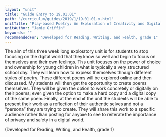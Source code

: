 ```yaml
---
layout: "unit"
title: "Guide Entry to 19.01.01"
path: "/curriculum/guides/2019/1/19.01.01.x.html"
unitTitle: "Play-based Poetry: An Exploration of Creativity and Digital Media"
unitAuthor: "Jamie Griffin"
keywords: ""
recommendedFor: "Developed for Reading, Writing, and Health, grade 1" 
---
```

<main>
        <p>The aim of this three week long exploratory unit is for students to stop focusing on the digital world that they know so well and begin to focus on themselves and their own feelings. This unit focuses on the power of choice and ownership for young children in what is typically a very structured school day. They will learn how to express themselves through different styles of poetry. These different poems will be explored online and then discussed. My students will then get the opportunity to create poems themselves. They will be given the option to work concretely or digitally on their poems; even given the option to make a hard copy and a digital copy of the same poem. Finally, at the end of the unit the students will be able to present their work as a reflection of their authentic selves and not a &ldquo;persona&rdquo; they are trying to create. They will share this work to a specific audience rather than posting for anyone to see to reiterate the importance of privacy and safety in a digital world.</p>
<p></p>
<p>(Developed for Reading, Writing, and Health, grade 1)</p>
</main>
